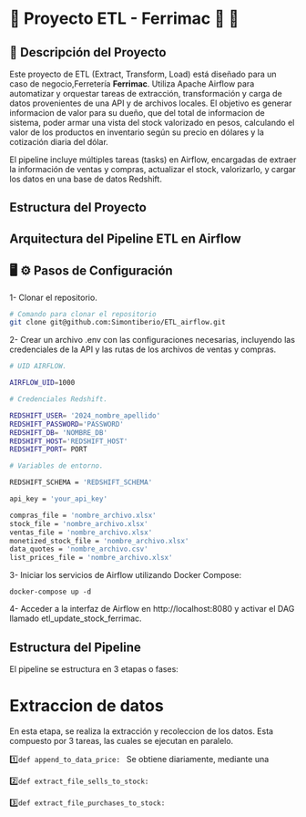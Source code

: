 # :rocket: Proyecto ETL - Ferrimac :hammer: :wrench:

## :memo: Descripción del Proyecto

Este proyecto de ETL (Extract, Transform, Load) está diseñado para un caso de negocio,Ferretería **Ferrimac**. Utiliza Apache Airflow para automatizar y orquestar tareas de extracción, transformación y carga de datos provenientes de una API y de archivos locales. El objetivo es generar informacion de valor para su dueño, que del total de informacion de sistema, poder armar una vista del stock valorizado en pesos, calculando el valor de los productos en inventario según su precio en dólares y la cotización diaria del dólar.

El pipeline incluye múltiples tareas (tasks) en Airflow, encargadas de extraer la información de ventas y compras, actualizar el stock, valorizarlo, y cargar los datos en una base de datos Redshift.


## Estructura del Proyecto 


## Arquitectura del Pipeline ETL en Airflow




## :desktop_computer: :gear: Pasos de Configuración 

1- Clonar el repositorio.

```bash
# Comando para clonar el repositorio
git clone git@github.com:Simontiberio/ETL_airflow.git

```

2- Crear un archivo .env con las configuraciones necesarias, incluyendo las credenciales de la API y las rutas de los archivos de ventas y compras.


```bash
# UID AIRFLOW.

AIRFLOW_UID=1000

# Credenciales Redshift.

REDSHIFT_USER= '2024_nombre_apellido'
REDSHIFT_PASSWORD='PASSWORD'
REDSHIFT_DB= 'NOMBRE_DB'
REDSHIFT_HOST='REDSHIFT_HOST'
REDSHIFT_PORT= PORT

# Variables de entorno.

REDSHIFT_SCHEMA = 'REDSHIFT_SCHEMA'

api_key = 'your_api_key'

compras_file = 'nombre_archivo.xlsx'
stock_file = 'nombre_archivo.xlsx'
ventas_file = 'nombre_archivo.xlsx'
monetized_stock_file = 'nombre_archivo.xlsx'
data_quotes = 'nombre_archivo.csv'
list_prices_file = 'nombre_archivo.xlsx'

```
3- Iniciar los servicios de Airflow utilizando Docker Compose:

```
docker-compose up -d
```

4- Acceder a la interfaz de Airflow en http://localhost:8080 y activar el DAG llamado etl_update_stock_ferrimac.


## Estructura del Pipeline 

El pipeline se estructura en 3 etapas o fases:

# Extraccion de datos

En esta etapa, se realiza la extracción y recoleccion de los datos. Esta compuesto por 3 tareas, las cuales se ejecutan en paralelo.

 :one:```def append_to_data_price: ``` Se obtiene diariamente, mediante una 

 :two:```def extract_file_sells_to_stock:```

 :three:```def extract_file_purchases_to_stock:```



